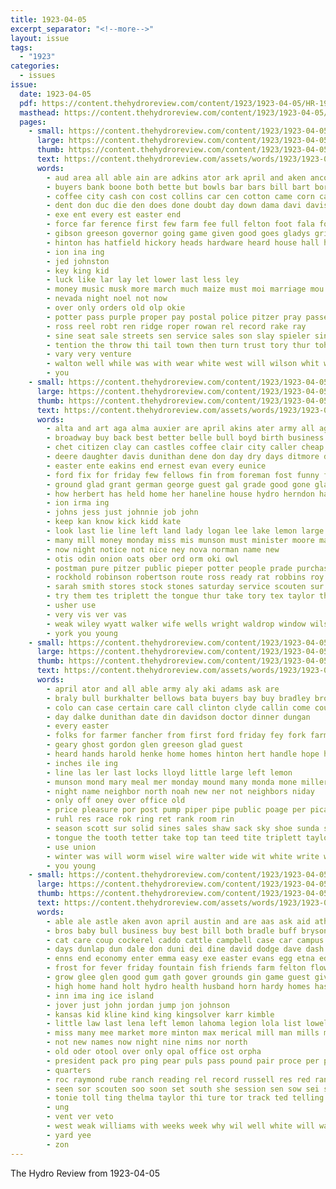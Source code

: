 ```yaml
---
title: 1923-04-05
excerpt_separator: "<!--more-->"
layout: issue
tags:
  - "1923"
categories:
  - issues
issue:
  date: 1923-04-05
  pdf: https://content.thehydroreview.com/content/1923/1923-04-05/HR-1923-04-05.pdf
  masthead: https://content.thehydroreview.com/content/1923/1923-04-05/masthead/HR-1923-04-05.jpg
  pages:
    - small: https://content.thehydroreview.com/content/1923/1923-04-05/small/HR-1923-04-05-01.jpg
      large: https://content.thehydroreview.com/content/1923/1923-04-05/large/HR-1923-04-05-01.jpg
      thumb: https://content.thehydroreview.com/content/1923/1923-04-05/thumbnails/HR-1923-04-05-01.jpg
      text: https://content.thehydroreview.com/assets/words/1923/1923-04-05/HR-1923-04-05-01.txt
      words:
        - aud area all able ain are adkins ator ark april and aken ancona
        - buyers bank boone both bette but bowls bar bars bill bart bors boys bond business bros board bein buy bea born bonus breth bride brought blaine blew bradley been bills
        - coffee city cash con cost collins car cen cotton came corn call cooper close churn christian child can county
        - dent don duc die den does done doubt day down dama davi davis during
        - exe ent every est easter end
        - force far ference first few farm fee full felton foot fala foree for from favor found
        - gibson greeson governor going game given good goes gladys griffin gov grand gin gar gravel
        - hinton has hatfield hickory heads hardware heard house hall her hensley him harles hard hayes had held hot home high hea husband hole hand hould hydro
        - ion ina ing
        - jed johnston
        - key king kid
        - luck like lar lay let lower last less ley
        - money music musk more march much maize must moi marriage mou most memory
        - nevada night noel not now
        - over only orders old olp okie
        - potter pass purple proper pay postal police pitzer pray passer perch part per ply pet
        - ross reel robt ren ridge roper rowan rel record rake ray
        - sine seat sale streets sen service sales son slay spieler singer second soap seed saturday standard schools shown state spencer side sodders sack sup sor school sion seen session sunday sayre scott store senat
        - tention the throw thi tail town then turn trust tory thur toh than tiny teacher
        - vary very venture
        - walton well while was with wear white west will wilson whit wildcat ward way work wan write week
        - you
    - small: https://content.thehydroreview.com/content/1923/1923-04-05/small/HR-1923-04-05-02.jpg
      large: https://content.thehydroreview.com/content/1923/1923-04-05/large/HR-1923-04-05-02.jpg
      thumb: https://content.thehydroreview.com/content/1923/1923-04-05/thumbnails/HR-1923-04-05-02.jpg
      text: https://content.thehydroreview.com/assets/words/1923/1923-04-05/HR-1923-04-05-02.txt
      words:
        - alta and art aga alma auxier are april akins ater army all ago ante
        - broadway buy back best better belle bull boyd birth business bill blough but boschert booker bellows bank block bessie bee basant butler bros been barber
        - chet citizen clay can castles coffee clair city caller cheap creek chief coe cate credit car cedar calvert county carney
        - deere daughter davis dunithan dene don day dry days ditmore dinner deal
        - easter ente eakins end ernest evan every eunice
        - ford fix for friday few fellows fin from foreman fost funny fry farewell fleeman
        - ground glad grant german george guest gal grade good gone gladys green ghering goods gee gardner
        - how herbert has held home her haneline house hydro herndon hail hou hinton horr holland hoes hom horse helma hunt homa hole hin hart handle
        - ion irma ing
        - johns jess just johnnie job john
        - keep kan know kick kidd kate
        - look last lie line left land lady logan lee lake lemon large lucian little
        - many mill money monday miss mis munson must minister moore makin may mea merit mary mil mady more market maude
        - now night notice not nice ney nova norman name new
        - otis odin onion oats ober ord orm oki owl
        - postman pure pitzer public pieper potter people prade purchase part place per pent pee
        - rockhold robinson robertson route ross ready rat robbins roy red ruthie
        - sarah smith stores stock stones saturday service scouten sur short side stoves see supply sun salt send sick show strong sedan son sat severa soles sund sons save school severe scotch selling seer soos shower sodd sunday stove scott
        - try them tes triplett the tongue thur take tory tex taylor thing teach tiny thrall than tine
        - usher use
        - very vis ver vas
        - weak wiley wyatt walker wife wells wright waldrop window wilson will want watson white worley waldrup with wicks week was west
        - york you young
    - small: https://content.thehydroreview.com/content/1923/1923-04-05/small/HR-1923-04-05-03.jpg
      large: https://content.thehydroreview.com/content/1923/1923-04-05/large/HR-1923-04-05-03.jpg
      thumb: https://content.thehydroreview.com/content/1923/1923-04-05/thumbnails/HR-1923-04-05-03.jpg
      text: https://content.thehydroreview.com/assets/words/1923/1923-04-05/HR-1923-04-05-03.txt
      words:
        - april ator and all able army aly aki adams ask are
        - braly bull burkhalter bellows bata buyers bay buy bradley brother brought bank brown birth blue business best
        - colo can case certain care call clinton clyde callin come courts
        - day dalke dunithan date din davidson doctor dinner dungan
        - every easter
        - folks for farmer fancher from first ford friday fey fork farm frie fry
        - geary ghost gordon glen greeson glad guest
        - heard hands harold henke home homes hinton hert handle hope her hydro hing high harry hori him hoe hold
        - inches ile ing
        - line las ler last locks lloyd little large left lemon
        - munson mond mary meal mer monday mound many monda mone miller
        - night name neighbor north noah new ner not neighbors niday
        - only off oney over office old
        - price pleasure por post pump piper pipe public poage per pica princess pair
        - ruhl res race rok ring ret rank room rin
        - season scott sur solid sines sales shaw sack sky shoe sunda sol stock star sale san spade she state surplus sunday send sees sweet see supper still sell street salt
        - tongue the tooth tetter take top tan teed tite triplett taylor
        - use union
        - winter was will worm wisel wire walter wide wit white write week work wife wees with
        - you young
    - small: https://content.thehydroreview.com/content/1923/1923-04-05/small/HR-1923-04-05-04.jpg
      large: https://content.thehydroreview.com/content/1923/1923-04-05/large/HR-1923-04-05-04.jpg
      thumb: https://content.thehydroreview.com/content/1923/1923-04-05/thumbnails/HR-1923-04-05-04.jpg
      text: https://content.thehydroreview.com/assets/words/1923/1923-04-05/HR-1923-04-05-04.txt
      words:
        - able ale astle aken avon april austin and are aas ask aid ath allen all arthur ares adkins american aylor adams aud
        - bros baby bull business buy best bill both bradle buff bryson burkhalter block been box bidding board blada babe begun below bridge burgman banks black burgess blackwell but
        - cat care coup cockerel caddo cattle campbell case car campus christ cleo come class cause chic coupe county calendar city con cast court college cotton
        - days dunlap dun dale don duni dei dine david dodge dave dash dixie donna daughter
        - enns end economy enter emma easy exe easter evans egg etna edmond
        - frost for fever friday fountain fish friends farm felton flow front first from far few fern falls ford flock found fon flot
        - grow glee glen good gum gath gover grounds gin game guest given
        - high home hand holt hydro health husband horn hardy homes has horse henke hatfield house hens hinton henry hensley hold how her hills hop hume head hot
        - inn ima ing ice island
        - jover just john jordan jump jon johnson
        - kansas kid kline kind king kingsolver karr kimble
        - little law last lena left lemon lahoma legion lola list lowell lot let lish low
        - miss many mee market more minton max merical mill man mills monday mail mary mathe moni mon miles
        - not new names now night nine nims nor north
        - old oder otool over only opal office ost orpha
        - president pack pro ping pear puls pass pound pair proce per page pour price plants plant passe piano pen plan pure pat place
        - quarters
        - roc raymond rube ranch reading rel record russell res red ran rent room road reno richert rende rhode real
        - seen sor scouten soo soon set south she session sen sow sei school saturday solo strain stockton sale sal stuff scott smith scotch sunday sak sik sis stange sales setting show story seed sister store strawberry sion state side slove see sandlin standard
        - tonie toll ting thelma taylor thi ture tor track ted telling tennis ton thing the tak town
        - ung
        - vent ver veto
        - west weak williams with weeks week why wil well white will was wister went walle work wells win woo ward wit want wilma winners weatherford
        - yard yee
        - zon
---
```


The Hydro Review from 1923-04-05

<!--more-->


